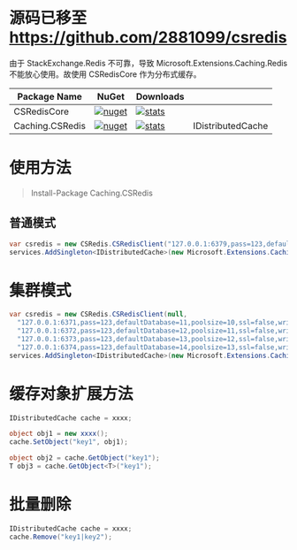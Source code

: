 # 源码已移至 https://github.com/2881099/csredis

由于 StackExchange.Redis 不可靠，导致 Microsoft.Extensions.Caching.Redis 不能放心使用。故使用 CSRedisCore 作为分布式缓存。

| Package Name |  NuGet | Downloads | |
|--------------|  ------- |  ---- | -- |
| CSRedisCore | [![nuget](https://img.shields.io/nuget/v/CSRedisCore.svg?style=flat-square)](https://www.nuget.org/packages/CSRedisCore) | [![stats](https://img.shields.io/nuget/dt/CSRedisCore.svg?style=flat-square)](https://www.nuget.org/stats/packages/CSRedisCore?groupby=Version) |
| Caching.CSRedis | [![nuget](https://img.shields.io/nuget/v/Caching.CSRedis.svg?style=flat-square)](https://www.nuget.org/packages/Caching.CSRedis) | [![stats](https://img.shields.io/nuget/dt/Caching.CSRedis.svg?style=flat-square)](https://www.nuget.org/stats/packages/Caching.CSRedis?groupby=Version) | IDistributedCache |

# 使用方法

> Install-Package Caching.CSRedis

## 普通模式

```csharp
var csredis = new CSRedis.CSRedisClient("127.0.0.1:6379,pass=123,defaultDatabase=13,ssl=false,writeBuffer=10240,poolsize=50,prefix=key前辍");
services.AddSingleton<IDistributedCache>(new Microsoft.Extensions.Caching.Redis.CSRedisCache(csredis));
```

# 集群模式

```csharp
var csredis = new CSRedis.CSRedisClient(null,
  "127.0.0.1:6371,pass=123,defaultDatabase=11,poolsize=10,ssl=false,writeBuffer=10240,prefix=key前辍", 
  "127.0.0.1:6372,pass=123,defaultDatabase=12,poolsize=11,ssl=false,writeBuffer=10240,prefix=key前辍",
  "127.0.0.1:6373,pass=123,defaultDatabase=13,poolsize=12,ssl=false,writeBuffer=10240,prefix=key前辍",
  "127.0.0.1:6374,pass=123,defaultDatabase=14,poolsize=13,ssl=false,writeBuffer=10240,prefix=key前辍");
services.AddSingleton<IDistributedCache>(new Microsoft.Extensions.Caching.Redis.CSRedisCache(csredis));
```

# 缓存对象扩展方法

```csharp
IDistributedCache cache = xxxx;

object obj1 = new xxxx();
cache.SetObject("key1", obj1);

object obj2 = cache.GetObject("key1");
T obj3 = cache.GetObject<T>("key1");
```

# 批量删除

```csharp
IDistributedCache cache = xxxx;
cache.Remove("key1|key2");
```
